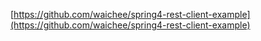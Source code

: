 
[https://github.com/waichee/spring4-rest-client-example](https://github.com/waichee/spring4-rest-client-example)